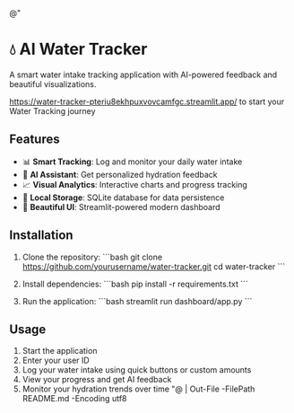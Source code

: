 @"
# 💧 AI Water Tracker

A smart water intake tracking application with AI-powered feedback and beautiful visualizations.


https://water-tracker-pteriu8ekhpuxvovcamfgc.streamlit.app/  to start your Water Tracking journey

## Features

- 📊 **Smart Tracking**: Log and monitor your daily water intake
- 🤖 **AI Assistant**: Get personalized hydration feedback
- 📈 **Visual Analytics**: Interactive charts and progress tracking
- 💾 **Local Storage**: SQLite database for data persistence
- 🎨 **Beautiful UI**: Streamlit-powered modern dashboard

## Installation

1. Clone the repository:
\`\`\`bash
git clone https://github.com/yourusername/water-tracker.git
cd water-tracker
\`\`\`

2. Install dependencies:
\`\`\`bash
pip install -r requirements.txt
\`\`\`

3. Run the application:
\`\`\`bash
streamlit run dashboard/app.py
\`\`\`

## Usage

1. Start the application
2. Enter your user ID
3. Log your water intake using quick buttons or custom amounts
4. View your progress and get AI feedback
5. Monitor your hydration trends over time
"@ | Out-File -FilePath README.md -Encoding utf8
